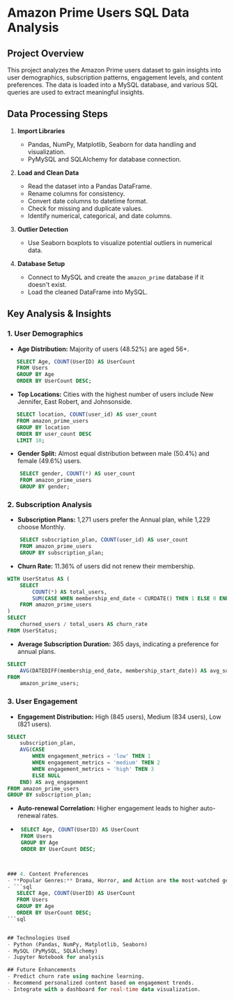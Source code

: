 # Amazon Prime Users SQL Data Analysis

## Project Overview
This project analyzes the Amazon Prime users dataset to gain insights into user demographics, subscription patterns, engagement levels, and content preferences. The data is loaded into a MySQL database, and various SQL queries are used to extract meaningful insights.

## Data Processing Steps
1. **Import Libraries**
   - Pandas, NumPy, Matplotlib, Seaborn for data handling and visualization.
   - PyMySQL and SQLAlchemy for database connection.

2. **Load and Clean Data**
   - Read the dataset into a Pandas DataFrame.
   - Rename columns for consistency.
   - Convert date columns to datetime format.
   - Check for missing and duplicate values.
   - Identify numerical, categorical, and date columns.

3. **Outlier Detection**
   - Use Seaborn boxplots to visualize potential outliers in numerical data.

4. **Database Setup**
   - Connect to MySQL and create the `amazon_prime` database if it doesn't exist.
   - Load the cleaned DataFrame into MySQL.

## Key Analysis & Insights
### 1. User Demographics
- **Age Distribution:** Majority of users (48.52%) are aged 56+.
```sql
   SELECT Age, COUNT(UserID) AS UserCount 
   FROM Users 
   GROUP BY Age 
   ORDER BY UserCount DESC;
```

- **Top Locations:** Cities with the highest number of users include New Jennifer, East Robert, and Johnsonside.
```sql
   SELECT location, COUNT(user_id) AS user_count
   FROM amazon_prime_users
   GROUP BY location
   ORDER BY user_count DESC
   LIMIT 10;
```

- **Gender Split:** Almost equal distribution between male (50.4%) and female (49.6%) users.
```sql
    SELECT gender, COUNT(*) AS user_count
    FROM amazon_prime_users
    GROUP BY gender;
```


### 2. Subscription Analysis
- **Subscription Plans:** 1,271 users prefer the Annual plan, while 1,229 choose Monthly.
```sql
    SELECT subscription_plan, COUNT(user_id) AS user_count
    FROM amazon_prime_users
    GROUP BY subscription_plan;
```

- **Churn Rate:** 11.36% of users did not renew their membership.
```sql
WITH UserStatus AS (
    SELECT 
        COUNT(*) AS total_users,
        SUM(CASE WHEN membership_end_date < CURDATE() THEN 1 ELSE 0 END) AS churned_users
    FROM amazon_prime_users
)
SELECT 
    churned_users / total_users AS churn_rate
FROM UserStatus;
```

- **Average Subscription Duration:** 365 days, indicating a preference for annual plans.
```sql
SELECT 
    AVG(DATEDIFF(membership_end_date, membership_start_date)) AS avg_subscription_duration
FROM 
    amazon_prime_users;
```


### 3. User Engagement
- **Engagement Distribution:** High (845 users), Medium (834 users), Low (821 users).
```sql
SELECT 
    subscription_plan,
    AVG(CASE 
        WHEN engagement_metrics = 'low' THEN 1
        WHEN engagement_metrics = 'medium' THEN 2
        WHEN engagement_metrics = 'high' THEN 3
        ELSE NULL 
    END) AS avg_engagement
FROM amazon_prime_users
GROUP BY subscription_plan;
```

- **Auto-renewal Correlation:** Higher engagement leads to higher auto-renewal rates.
- ```sql
   SELECT Age, COUNT(UserID) AS UserCount 
   FROM Users 
   GROUP BY Age 
   ORDER BY UserCount DESC;
```sql


### 4. Content Preferences
- **Popular Genres:** Drama, Horror, and Action are the most-watched genres for Annual subscribers.
- ```sql
   SELECT Age, COUNT(UserID) AS UserCount 
   FROM Users 
   GROUP BY Age 
   ORDER BY UserCount DESC;
```sql


## Technologies Used
- Python (Pandas, NumPy, Matplotlib, Seaborn)
- MySQL (PyMySQL, SQLAlchemy)
- Jupyter Notebook for analysis

## Future Enhancements
- Predict churn rate using machine learning.
- Recommend personalized content based on engagement trends.
- Integrate with a dashboard for real-time data visualization.

